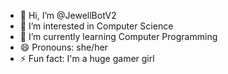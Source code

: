- 👋 Hi, I’m @JewellBotV2
- 👀 I’m interested in Computer Science
- 🌱 I’m currently learning Computer Programming
- 😄 Pronouns: she/her
- ⚡ Fun fact: I'm a huge gamer girl

<!---
JewellBotV2/JewellBotV2 is a ✨ special ✨ repository because its `README.md` (this file) appears on your GitHub profile.
You can click the Preview link to take a look at your changes.
--->
